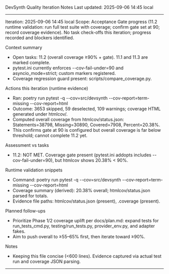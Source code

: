 DevSynth Quality Iteration Notes
Last updated: 2025-09-06 14:45 local

---
Iteration: 2025-09-06 14:45 local
Scope: Acceptance Gate progress (11.2 runtime validation: run full test suite with coverage; confirm gate set at 90; record coverage evidence). No task check-offs this iteration; progress recorded and blockers identified.

Context summary
- Open tasks: 11.2 (overall coverage ≥90% + gate). 11.1 and 11.3 are marked complete.
- pytest.ini currently enforces --cov-fail-under=90 and asyncio_mode=strict; custom markers registered.
- Coverage regression guard present: scripts/compare_coverage.py.

Actions this iteration (runtime evidence)
- Ran: poetry run pytest -q --cov=src/devsynth --cov-report=term-missing --cov-report=html
- Outcome: 3653 skipped, 59 deselected, 109 warnings; coverage HTML generated under htmlcov/.
- Computed overall coverage from htmlcov/status.json: Statements=38798, Missing=30890, Covered=7908, Percent=20.38%.
- This confirms gate at 90 is configured but overall coverage is far below threshold; cannot complete 11.2 yet.

Assessment vs tasks
- 11.2: NOT MET. Coverage gate present (pytest.ini addopts includes --cov-fail-under=90), but htmlcov shows 20.38% < 90%.

Runtime validation snippets
- Command: poetry run pytest -q --cov=src/devsynth --cov-report=term-missing --cov-report=html
- Coverage summary (derived): 20.38% overall; htmlcov/status.json parsed for totals.
- Evidence file paths: htmlcov/status.json (present), .coverage (present).

Planned follow-ups
- Prioritize Phase 1/2 coverage uplift per docs/plan.md: expand tests for run_tests_cmd.py, testing/run_tests.py, provider_env.py, and adapter fakes.
- Aim to push overall to ≥55–65% first, then iterate toward ≥90%.

Notes
- Keeping this file concise (<600 lines). Evidence captured via actual test run and coverage JSON parsing.
---
